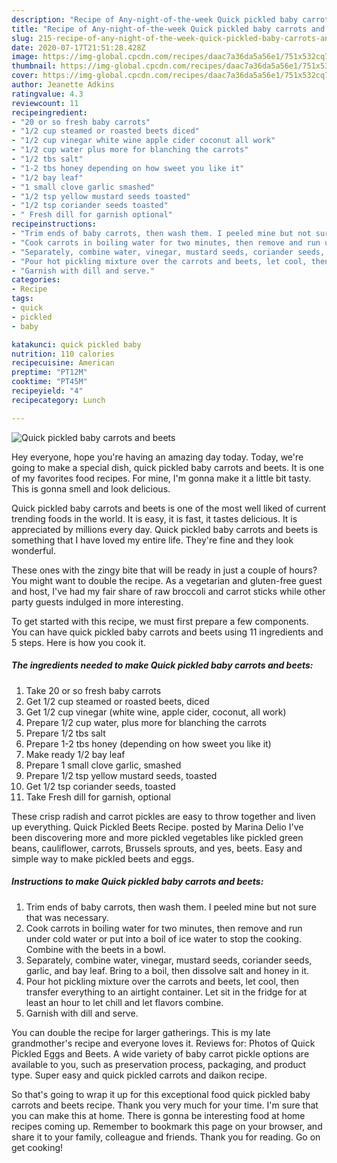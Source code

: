 ```yaml
---
description: "Recipe of Any-night-of-the-week Quick pickled baby carrots and beets"
title: "Recipe of Any-night-of-the-week Quick pickled baby carrots and beets"
slug: 215-recipe-of-any-night-of-the-week-quick-pickled-baby-carrots-and-beets
date: 2020-07-17T21:51:28.428Z
image: https://img-global.cpcdn.com/recipes/daac7a36da5a56e1/751x532cq70/quick-pickled-baby-carrots-and-beets-recipe-main-photo.jpg
thumbnail: https://img-global.cpcdn.com/recipes/daac7a36da5a56e1/751x532cq70/quick-pickled-baby-carrots-and-beets-recipe-main-photo.jpg
cover: https://img-global.cpcdn.com/recipes/daac7a36da5a56e1/751x532cq70/quick-pickled-baby-carrots-and-beets-recipe-main-photo.jpg
author: Jeanette Adkins
ratingvalue: 4.3
reviewcount: 11
recipeingredient:
- "20 or so fresh baby carrots"
- "1/2 cup steamed or roasted beets diced"
- "1/2 cup vinegar white wine apple cider coconut all work"
- "1/2 cup water plus more for blanching the carrots"
- "1/2 tbs salt"
- "1-2 tbs honey depending on how sweet you like it"
- "1/2 bay leaf"
- "1 small clove garlic smashed"
- "1/2 tsp yellow mustard seeds toasted"
- "1/2 tsp coriander seeds toasted"
- " Fresh dill for garnish optional"
recipeinstructions:
- "Trim ends of baby carrots, then wash them. I peeled mine but not sure that was necessary."
- "Cook carrots in boiling water for two minutes, then remove and run under cold water or put into a boil of ice water to stop the cooking. Combine with the beets in a bowl."
- "Separately, combine water, vinegar, mustard seeds, coriander seeds, garlic, and bay leaf. Bring to a boil, then dissolve salt and honey in it."
- "Pour hot pickling mixture over the carrots and beets, let cool, then transfer everything to an airtight container. Let sit in the fridge for at least an hour to let chill and let flavors combine."
- "Garnish with dill and serve."
categories:
- Recipe
tags:
- quick
- pickled
- baby

katakunci: quick pickled baby 
nutrition: 110 calories
recipecuisine: American
preptime: "PT12M"
cooktime: "PT45M"
recipeyield: "4"
recipecategory: Lunch

---
```



![Quick pickled baby carrots and beets](https://img-global.cpcdn.com/recipes/daac7a36da5a56e1/751x532cq70/quick-pickled-baby-carrots-and-beets-recipe-main-photo.jpg)

Hey everyone, hope you're having an amazing day today. Today, we're going to make a special dish, quick pickled baby carrots and beets. It is one of my favorites food recipes. For mine, I'm gonna make it a little bit tasty. This is gonna smell and look delicious.

Quick pickled baby carrots and beets is one of the most well liked of current trending foods in the world. It is easy, it is fast, it tastes delicious. It is appreciated by millions every day. Quick pickled baby carrots and beets is something that I have loved my entire life. They're fine and they look wonderful.

These ones with the zingy bite that will be ready in just a couple of hours? You might want to double the recipe. As a vegetarian and gluten-free guest and host, I&#39;ve had my fair share of raw broccoli and carrot sticks while other party guests indulged in more interesting.


To get started with this recipe, we must first prepare a few components. You can have quick pickled baby carrots and beets using 11 ingredients and 5 steps. Here is how you cook it.

<!--inarticleads1-->

##### The ingredients needed to make Quick pickled baby carrots and beets:

1. Take 20 or so fresh baby carrots
1. Get 1/2 cup steamed or roasted beets, diced
1. Get 1/2 cup vinegar (white wine, apple cider, coconut, all work)
1. Prepare 1/2 cup water, plus more for blanching the carrots
1. Prepare 1/2 tbs salt
1. Prepare 1-2 tbs honey (depending on how sweet you like it)
1. Make ready 1/2 bay leaf
1. Prepare 1 small clove garlic, smashed
1. Prepare 1/2 tsp yellow mustard seeds, toasted
1. Get 1/2 tsp coriander seeds, toasted
1. Take  Fresh dill for garnish, optional


These crisp radish and carrot pickles are easy to throw together and liven up everything. Quick Pickled Beets Recipe. posted by Marina Delio I&#39;ve been discovering more and more pickled vegetables like pickled green beans, cauliflower, carrots, Brussels sprouts, and yes, beets. Easy and simple way to make pickled beets and eggs. 

<!--inarticleads2-->

##### Instructions to make Quick pickled baby carrots and beets:

1. Trim ends of baby carrots, then wash them. I peeled mine but not sure that was necessary.
1. Cook carrots in boiling water for two minutes, then remove and run under cold water or put into a boil of ice water to stop the cooking. Combine with the beets in a bowl.
1. Separately, combine water, vinegar, mustard seeds, coriander seeds, garlic, and bay leaf. Bring to a boil, then dissolve salt and honey in it.
1. Pour hot pickling mixture over the carrots and beets, let cool, then transfer everything to an airtight container. Let sit in the fridge for at least an hour to let chill and let flavors combine.
1. Garnish with dill and serve.


You can double the recipe for larger gatherings. This is my late grandmother&#39;s recipe and everyone loves it. Reviews for: Photos of Quick Pickled Eggs and Beets. A wide variety of baby carrot pickle options are available to you, such as preservation process, packaging, and product type. Super easy and quick pickled carrots and daikon recipe. 

So that's going to wrap it up for this exceptional food quick pickled baby carrots and beets recipe. Thank you very much for your time. I'm sure that you can make this at home. There is gonna be interesting food at home recipes coming up. Remember to bookmark this page on your browser, and share it to your family, colleague and friends. Thank you for reading. Go on get cooking!
